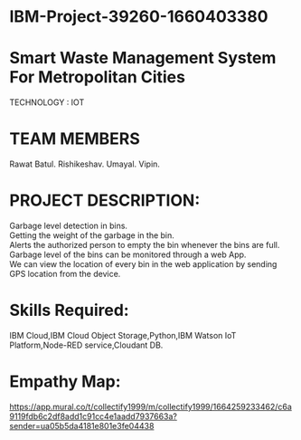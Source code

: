 # IBM-Project-39260-1660403380
# **Smart Waste Management System For Metropolitan Cities**   
TECHNOLOGY : IOT   

# **TEAM MEMBERS**     
Rawat Batul.
Rishikeshav.
Umayal.
Vipin.

# **PROJECT DESCRIPTION:**          
Garbage level detection in bins.     
Getting the weight of the garbage in the bin.      
Alerts the authorized person to empty the bin whenever the bins are full.     
Garbage level of the bins can be monitored through a web App.        
We can view the location of every bin in the web application by sending GPS location from the device.    

# **Skills Required:**        
IBM Cloud,IBM Cloud Object Storage,Python,IBM Watson IoT Platform,Node-RED service,Cloudant DB.

# **Empathy Map:**
https://app.mural.co/t/collectify1999/m/collectify1999/1664259233462/c6a9119fdb6c2df8add1c91cc4e1aadd7937663a?sender=ua05b5da4181e801e3fe04438
